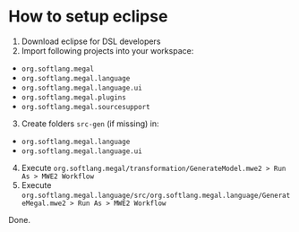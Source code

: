 # How to setup eclipse

1. Download eclipse for DSL developers
2. Import following projects into your workspace:
  - ```org.softlang.megal```
  - ```org.softlang.megal.language```
  - ```org.softlang.megal.language.ui```
  - ```org.softlang.megal.plugins```
  - ```org.softlang.megal.sourcesupport```
3. Create folders ```src-gen``` (if missing) in:
  - ```org.softlang.megal.language```
  - ```org.softlang.megal.language.ui```
4. Execute ```org.softlang.megal/transformation/GenerateModel.mwe2 > Run As > MWE2 Workflow```
5. Execute ```org.softlang.megal.language/src/org.softlang.megal.language/GenerateMegal.mwe2 > Run As > MWE2 Workflow```

Done.